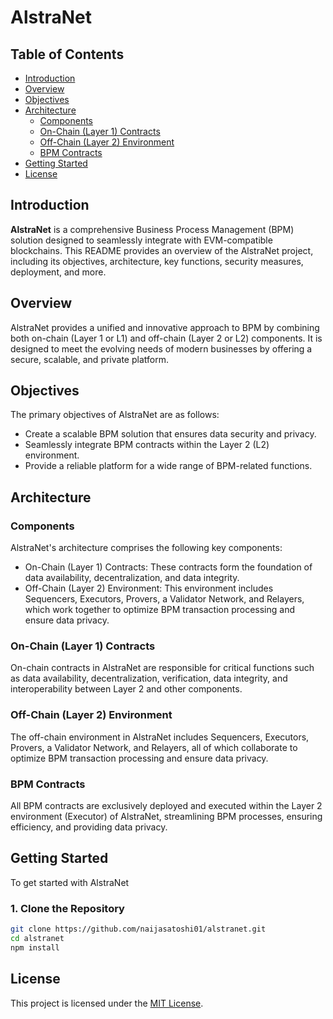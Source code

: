 # AlstraNet

## Table of Contents

- [Introduction](#introduction)
- [Overview](#overview)
- [Objectives](#objectives)
- [Architecture](#architecture)
  - [Components](#components)
  - [On-Chain (Layer 1) Contracts](#on-chain-layer-1-contracts)
  - [Off-Chain (Layer 2) Environment](#off-chain-layer-2-environment)
  - [BPM Contracts](#bpm-contracts)
- [Getting Started](#getting-started)
- [License](#license)

## Introduction

**AlstraNet** is a comprehensive Business Process Management (BPM) solution designed to seamlessly integrate with EVM-compatible blockchains. This README provides an overview of the AlstraNet project, including its objectives, architecture, key functions, security measures, deployment, and more.

## Overview

AlstraNet provides a unified and innovative approach to BPM by combining both on-chain (Layer 1 or L1) and off-chain (Layer 2 or L2) components. It is designed to meet the evolving needs of modern businesses by offering a secure, scalable, and private platform.

## Objectives

The primary objectives of AlstraNet are as follows:
- Create a scalable BPM solution that ensures data security and privacy.
- Seamlessly integrate BPM contracts within the Layer 2 (L2) environment.
- Provide a reliable platform for a wide range of BPM-related functions.

## Architecture

### Components

AlstraNet's architecture comprises the following key components:
- On-Chain (Layer 1) Contracts: These contracts form the foundation of data availability, decentralization, and data integrity.
- Off-Chain (Layer 2) Environment: This environment includes Sequencers, Executors, Provers, a Validator Network, and Relayers, which work together to optimize BPM transaction processing and ensure data privacy.

### On-Chain (Layer 1) Contracts

On-chain contracts in AlstraNet are responsible for critical functions such as data availability, decentralization, verification, data integrity, and interoperability between Layer 2 and other components.

### Off-Chain (Layer 2) Environment

The off-chain environment in AlstraNet includes Sequencers, Executors, Provers, a Validator Network, and Relayers, all of which collaborate to optimize BPM transaction processing and ensure data privacy.

### BPM Contracts

All BPM contracts are exclusively deployed and executed within the Layer 2 environment (Executor) of AlstraNet, streamlining BPM processes, ensuring efficiency, and providing data privacy.


## Getting Started

To get started with AlstraNet
### 1. Clone the Repository

```bash
git clone https://github.com/naijasatoshi01/alstranet.git
cd alstranet
npm install
```
## License

This project is licensed under the [MIT License](./LICENSE).
